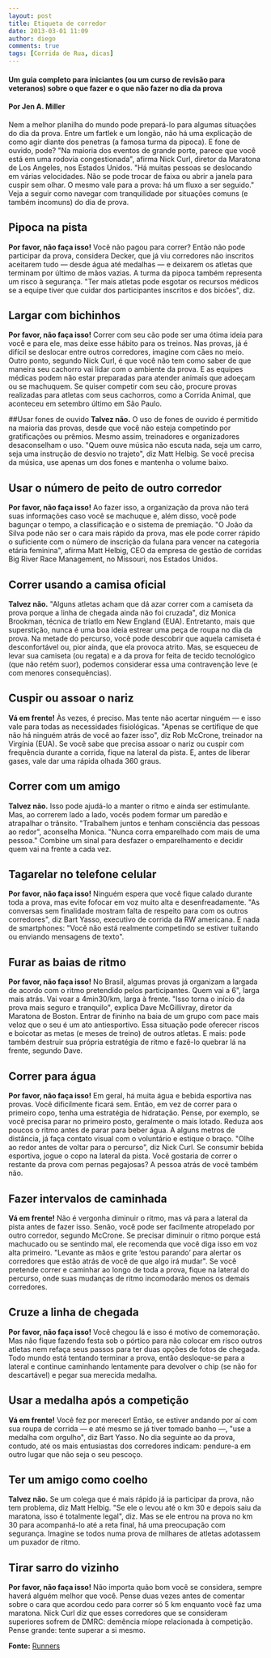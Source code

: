 ```yaml
---
layout: post
title: Etiqueta de corredor
date: 2013-03-01 11:09
author: diego
comments: true
tags: [Corrida de Rua, dicas]
---
```


#### Um guia completo para iniciantes (ou um curso de revisão para veteranos) sobre o que fazer e o que não fazer no dia da prova

#### Por Jen A. Miller

Nem a melhor planilha do mundo pode prepará-lo para algumas situações do dia da prova. Entre um fartlek e um longão, não há uma explicação de como agir diante dos penetras (a famosa turma da pipoca). E fone de ouvido, pode? "Na maioria dos eventos de grande porte, parece que você está em uma rodovia congestionada", afirma Nick Curl, diretor da Maratona de Los Angeles, nos Estados Unidos. "Há muitas pessoas se deslocando em várias velocidades. Não se pode trocar de faixa ou abrir a janela para cuspir sem olhar. O mesmo vale para a prova: há um fluxo a ser seguido." Veja a seguir como navegar com tranquilidade por situações comuns (e também incomuns) do dia de prova.

<!--more-->

## Pipoca na pista
**Por favor, não faça isso!** Você não pagou para correr? Então não pode participar da prova, considera Decker, que já viu corredores não inscritos aceitarem tudo — desde água até medalhas — e deixarem os atletas que terminam por último de mãos vazias. A turma da pipoca também representa um risco à segurança. "Ter mais atletas pode esgotar os recursos médicos se a equipe tiver que cuidar dos participantes inscritos e dos bicões", diz.

## Largar com bichinhos
**Por favor, não faça isso!** Correr com seu cão pode ser uma ótima ideia para você e para ele, mas deixe esse hábito para os treinos. Nas provas, já é difícil se deslocar entre outros corredores, imagine com cães no meio. Outro ponto, segundo Nick Curl, é que você não tem como saber de que maneira seu cachorro vai lidar com o ambiente da prova. E as equipes médicas podem não estar preparadas para atender animais que adoeçam ou se machuquem. Se quiser competir com seu cão, procure provas realizadas para atletas com seus cachorros, como a Corrida Animal, que aconteceu em setembro último em São Paulo.

##Usar fones de ouvido
**Talvez não.** O uso de fones de ouvido é permitido na maioria das provas, desde que você não esteja competindo por gratificações ou prêmios. Mesmo assim, treinadores e organizadores desaconselham o uso. "Quem ouve música não escuta nada, seja um carro, seja uma instrução de desvio no trajeto", diz Matt Helbig. Se você precisa da música, use apenas um dos fones e mantenha o volume baixo.

## Usar o número de peito de outro corredor
**Por favor, não faça isso!** Ao fazer isso, a organização da prova não terá suas informações caso você se machuque e, além disso, você pode bagunçar o tempo, a classificação e o sistema de premiação. "O João da Silva pode não ser o cara mais rápido da prova, mas ele pode correr rápido o suficiente com o número de inscrição da fulana para vencer na categoria etária feminina", afirma Matt Helbig, CEO da empresa de gestão de corridas Big River Race Management, no Missouri, nos Estados Unidos.

## Correr usando a camisa oficial
**Talvez não.** "Alguns atletas acham que dá azar correr com a camiseta da prova porque a linha de chegada ainda não foi cruzada", diz Monica Brookman, técnica de triatlo em New England (EUA). Entretanto, mais que superstição, nunca é uma boa ideia estrear uma peça de roupa no dia da prova. Na metade do percurso, você pode descobrir que aquela camiseta é desconfortável ou, pior ainda, que ela provoca atrito. Mas, se esqueceu de levar sua camiseta (ou regata) e a da prova for feita de tecido tecnológico (que não retém suor), podemos considerar essa uma contravenção leve (e com menores consequências).

## Cuspir ou assoar o nariz
**Vá em frente!** Às vezes, é preciso. Mas tente não acertar ninguém — e isso vale para todas as necessidades fisiológicas. "Apenas se certifique de que não há ninguém atrás de você ao fazer isso", diz Rob McCrone, treinador na Virgínia (EUA). Se você sabe que precisa assoar o nariz ou cuspir com frequência durante a corrida, fique na lateral da pista. E, antes de liberar gases, vale dar uma rápida olhada 360 graus.

## Correr com um amigo
**Talvez não.** Isso pode ajudá-lo a manter o ritmo e ainda ser estimulante. Mas, ao correrem lado a lado, vocês podem formar um paredão e atrapalhar o trânsito. "Trabalhem juntos e tenham consciência das pessoas ao redor", aconselha Monica. "Nunca corra emparelhado com mais de uma pessoa." Combine um sinal para desfazer o emparelhamento e decidir quem vai na frente a cada vez.

## Tagarelar no telefone celular
**Por favor, não faça isso!** Ninguém espera que você fique calado durante toda a prova, mas evite fofocar em voz muito alta e desenfreadamente. "As conversas sem finalidade mostram falta de respeito para com os outros corredores", diz Bart Yasso, executivo de corrida da RW americana. E nada de smartphones: "Você não está realmente competindo se estiver tuitando ou enviando mensagens de texto".

## Furar as baias de ritmo
**Por favor, não faça isso!** No Brasil, algumas provas já organizam a largada de acordo com o ritmo pretendido pelos participantes. Quem vai a 6", larga mais atrás. Vai voar a 4min30/km, larga à frente. "Isso torna o início da prova mais seguro e tranquilo", explica Dave McGillivray, diretor da Maratona de Boston. Entrar de fininho na baia de um grupo com pace mais veloz que o seu é um ato antiesportivo. Essa situação pode oferecer riscos e boicotar as metas (e meses de treino) de outros atletas. E mais: pode também destruir sua própria estratégia de ritmo e fazê-lo quebrar lá na frente, segundo Dave.

## Correr para água
**Por favor, não faça isso!** Em geral, há muita água e bebida esportiva nas provas. Você dificilmente ficará sem. Então, em vez de correr para o primeiro copo, tenha uma estratégia de hidratação. Pense, por exemplo, se você precisa parar no primeiro posto, geralmente o mais lotado. Reduza aos poucos o ritmo antes de parar para beber água. A alguns metros de distância, já faça contato visual com o voluntário e estique o braço. "Olhe ao redor antes de voltar para o percurso", diz Nick Curl. Se consumir bebida esportiva, jogue o copo na lateral da pista. Você gostaria de correr o restante da prova com pernas pegajosas? A pessoa atrás de você também não.

## Fazer intervalos de caminhada
**Vá em frente!** Não é vergonha diminuir o ritmo, mas vá para a lateral da pista antes de fazer isso. Senão, você pode ser facilmente atropelado por outro corredor, segundo McCrone. Se precisar diminuir o ritmo porque está machucado ou se sentindo mal, ele recomenda que você diga isso em voz alta primeiro. "Levante as mãos e grite ‘estou parando’ para alertar os corredores que estão atrás de você de que algo irá mudar". Se você pretende correr e caminhar ao longo de toda a prova, fique na lateral do percurso, onde suas mudanças de ritmo incomodarão menos os demais corredores.

## Cruze a linha de chegada
**Por favor, não faça isso!** Você chegou lá e isso é motivo de comemoração. Mas não fique fazendo festa sob o pórtico para não colocar em risco outros atletas nem refaça seus passos para ter duas opções de fotos de chegada. Todo mundo está tentando terminar a prova, então desloque-se para a lateral e continue caminhando lentamente para devolver o chip (se não for descartável) e pegar sua merecida medalha.

## Usar a medalha após a competição
**Vá em frente!** Você fez por merecer! Então, se estiver andando por aí com sua roupa de corrida — e até mesmo se já tiver tomado banho —, "use a medalha com orgulho", diz Bart Yasso. No dia seguinte ao da prova, contudo, até os mais entusiastas dos corredores indicam: pendure-a em outro lugar que não seja o seu pescoço.

## Ter um amigo como coelho
**Talvez não.** Se um colega que é mais rápido já ia participar da prova, não tem problema, diz Matt Helbig. "Se ele o levou até o km 30 e depois saiu da maratona, isso é totalmente legal", diz. Mas se ele entrou na prova no km 30 para acompanhá-lo até a reta final, há uma preocupação com segurança. Imagine se todos numa prova de milhares de atletas adotassem um puxador de ritmo.

## Tirar sarro do vizinho
**Por favor, não faça isso!** Não importa quão bom você se considera, sempre haverá alguém melhor que você. Pense duas vezes antes de comentar sobre o cara que acordou cedo para correr só 5 km enquanto você faz uma maratona. Nick Curl diz que esses corredores que se consideram superiores sofrem de DMRC: demência míope relacionada à competição. Pense grande: tente superar a si mesmo.

**Fonte:** <a href="http://runnersworld.abril.com.br/materias/etiqueta/" target="_blank">Runners</a>
